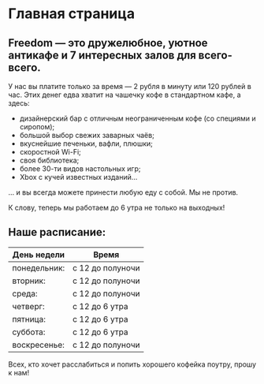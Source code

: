 # Главная страница

## Freedom — это дружелюбное, уютное антикафе и 7 интересных залов для всего-всего. 

У нас вы платите только за время — 2 рубля в минуту или 120 рублей в час. Этих денег едва хватит на чашечку кофе в стандартном кафе, а здесь:

* дизайнерский бар с отличным неограниченным кофе (со специями и сиропом);
* большой выбор свежих заварных чаёв;
* вкуснейшие печеньки, вафли, плюшки;
* скоростной Wi-Fi;
* своя библиотека;
* более 30-ти видов настольных игр;
* Xbox с кучей известных изданий…

… и вы всегда можете принести любую еду с собой. Мы не против.

К слову, теперь мы работаем до 6 утра не только на выходных! 

## Наше расписание:

| День недели  | Время            |
| ------------ | ---------------- |
| понедельник: | с 12 до полуночи |
| вторник:     | с 12 до полуночи |
| среда:       | с 12 до полуночи |
| четверг:     | с 12 до 6 утра   |
| пятница:     | с 12 до 6 утра   |
| суббота:     | с 12 до 6 утра   |
| воскресенье: | с 12 до полуночи |

Всех, кто хочет расслабиться и попить хорошего кофейка поутру, прошу к нам!